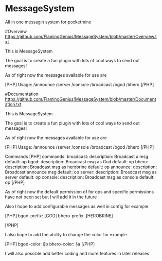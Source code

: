 # MessageSystem
All in one messagin system for pocketmine



#Overview
https://github.com/FlamingGenius/MessageSystem/blob/master/Overview.txt

This is MessageSystem

The goal is to create a fun plugin with lots of cool ways to send out messages!

As of right now the messages available for use are

[PHP]
Usage:
/announce <msg>
/server <msg>
/console <msg>
/broadcast <msg>
/bgod <msg>
/bhero <msg>
[/PHP]


#Documentation
https://github.com/FlamingGenius/MessageSystem/blob/master/Documentation.txt

This is MessageSystem

The goal is to create a fun plugin with lots of cool ways to send out messages!

As of right now the messages available for use are

[PHP]
Usage:
/announce <msg>
/server <msg>
/console <msg>
/broadcast <msg>
/bgod <msg>
/bhero <msg>
[/PHP]

Commands
[PHP]
commands:
 broadcast:
  description: Broadcast a msg
  default: op
 bgod:
  description: Broadcast msg as God
  default: op
 bhero:
  description: Broadcast msg as herobrine
  default: op
 announce:
  description: Broadcast announce msg
  default: op
 server: 
  description: Broadcast msg as server
  default: op
 console:
  description: Broadcast msg as console
  default: op
[/PHP]

As of right now the default permission of for ops and specific permissions have not been set but I will add it in the future

Also I hope to add configurable messages as well in config for example

[PHP]
bgod-prefix: [GOD]
bhero-prefix: [HEROBRINE]

[/PHP]

I also hope to add the ability to change the color for example

[PHP]
bgod-color: §b
bhero-color: §a
[/PHP]

I will also possible add better coding and more features in later releases

